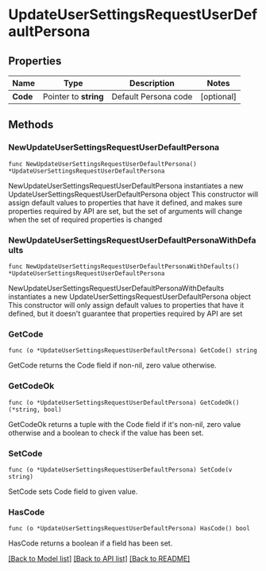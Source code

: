# UpdateUserSettingsRequestUserDefaultPersona

## Properties

Name | Type | Description | Notes
------------ | ------------- | ------------- | -------------
**Code** | Pointer to **string** | Default Persona code | [optional] 

## Methods

### NewUpdateUserSettingsRequestUserDefaultPersona

`func NewUpdateUserSettingsRequestUserDefaultPersona() *UpdateUserSettingsRequestUserDefaultPersona`

NewUpdateUserSettingsRequestUserDefaultPersona instantiates a new UpdateUserSettingsRequestUserDefaultPersona object
This constructor will assign default values to properties that have it defined,
and makes sure properties required by API are set, but the set of arguments
will change when the set of required properties is changed

### NewUpdateUserSettingsRequestUserDefaultPersonaWithDefaults

`func NewUpdateUserSettingsRequestUserDefaultPersonaWithDefaults() *UpdateUserSettingsRequestUserDefaultPersona`

NewUpdateUserSettingsRequestUserDefaultPersonaWithDefaults instantiates a new UpdateUserSettingsRequestUserDefaultPersona object
This constructor will only assign default values to properties that have it defined,
but it doesn't guarantee that properties required by API are set

### GetCode

`func (o *UpdateUserSettingsRequestUserDefaultPersona) GetCode() string`

GetCode returns the Code field if non-nil, zero value otherwise.

### GetCodeOk

`func (o *UpdateUserSettingsRequestUserDefaultPersona) GetCodeOk() (*string, bool)`

GetCodeOk returns a tuple with the Code field if it's non-nil, zero value otherwise
and a boolean to check if the value has been set.

### SetCode

`func (o *UpdateUserSettingsRequestUserDefaultPersona) SetCode(v string)`

SetCode sets Code field to given value.

### HasCode

`func (o *UpdateUserSettingsRequestUserDefaultPersona) HasCode() bool`

HasCode returns a boolean if a field has been set.


[[Back to Model list]](../README.md#documentation-for-models) [[Back to API list]](../README.md#documentation-for-api-endpoints) [[Back to README]](../README.md)


